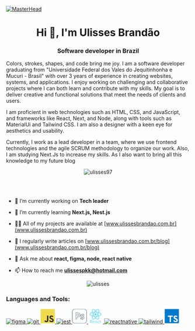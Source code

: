 [![MasterHead](https://i.imgur.com/I1fF8zK.jpg)](https://www.ulissesbrandao.com.br)

<h1 align="center">Hi 👋, I'm Ulisses Brandão</h1>
<h3 align="center">Software developer in Brazil</h3>

<div>
<p  align="left" >
Colors, strokes, shapes, and code bring me joy. I am a software developer graduating from "Universidade Federal dos Vales do Jequitinhonha e Mucuri - Brasil" with over 3 years of experience in creating websites, systems, and applications. I enjoy working on challenging and collaborative projects where I can both learn and contribute with my skills. My goal is to deliver creative and functional solutions that meet the needs of clients and users.

I am proficient in web technologies such as HTML, CSS, and JavaScript, and frameworks like React, Next, and Node, along with tools such as MaterialUi and Tailwind CSS. I am also a designer with a keen eye for aesthetics and usability.

Currently, I work as a lead developer in a team, where we use frontend technologies and the agile SCRUM methodology to organize our work. Also, I am studying Next.Js to increase my skills. As I also want to bring all this knowledge to my future blog

<p align="center" ><img  src="https://github-readme-stats.vercel.app/api/top-langs?username=ulisses97&show_icons=true&locale=en&layout=compact" alt="ulisses97" /></p>
<br/><br/>

- 🔭 I’m currently working on **Tech leader**

- 🌱 I’m currently learning **Next.js, Nest.js**

- 👨‍💻 All of my projects are available at [www.ulissesbrandao.com.br](www.ulissesbrandao.com.br)

- 📝 I regularly write articles on [www.ulissesbrandao.com.br/blog](www.ulissesbrandao.com.br/blog)

- 💬 Ask me about **react, figma, node, react native**

- 📫 How to reach me **ulissespkk@hotmail.com**

</p>

</div>
<div  align="center">
<img width="400"  src="https://i.imgur.com/Vk6w8LZ.png" alt="ulisses" />
</div>
<h3 align="left">Languages and Tools:</h3>
<p align="left"> <a href="https://www.figma.com/" target="_blank" rel="noreferrer"> <img src="https://www.vectorlogo.zone/logos/figma/figma-icon.svg" alt="figma" width="40" height="40"/> </a> <a href="https://git-scm.com/" target="_blank" rel="noreferrer"> <img src="https://www.vectorlogo.zone/logos/git-scm/git-scm-icon.svg" alt="git" width="40" height="40"/> </a> <a href="https://developer.mozilla.org/en-US/docs/Web/JavaScript" target="_blank" rel="noreferrer"> <img src="https://raw.githubusercontent.com/devicons/devicon/master/icons/javascript/javascript-original.svg" alt="javascript" width="40" height="40"/> </a> <a href="https://jestjs.io" target="_blank" rel="noreferrer"> <img src="https://www.vectorlogo.zone/logos/jestjsio/jestjsio-icon.svg" alt="jest" width="40" height="40"/> </a> <a href="https://www.photoshop.com/en" target="_blank" rel="noreferrer"> <img src="https://raw.githubusercontent.com/devicons/devicon/master/icons/photoshop/photoshop-line.svg" alt="photoshop" width="40" height="40"/> </a> <a href="https://reactjs.org/" target="_blank" rel="noreferrer"> <img src="https://raw.githubusercontent.com/devicons/devicon/master/icons/react/react-original-wordmark.svg" alt="react" width="40" height="40"/> </a> <a href="https://reactnative.dev/" target="_blank" rel="noreferrer"> <img src="https://reactnative.dev/img/header_logo.svg" alt="reactnative" width="40" height="40"/> </a> <a href="https://tailwindcss.com/" target="_blank" rel="noreferrer"> <img src="https://www.vectorlogo.zone/logos/tailwindcss/tailwindcss-icon.svg" alt="tailwind" width="40" height="40"/> </a> <a href="https://www.typescriptlang.org/" target="_blank" rel="noreferrer"> <img src="https://raw.githubusercontent.com/devicons/devicon/master/icons/typescript/typescript-original.svg" alt="typescript" width="40" height="40"/> </a> </p>
